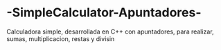 # -SimpleCalculator-Apuntadores-
Calculadora simple, desarrollada en C++ con apuntadores, para realizar, sumas, multiplicacion, restas y divisin
